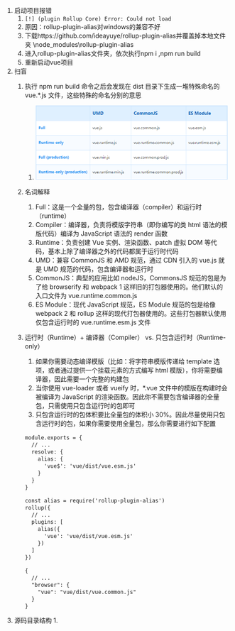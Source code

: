 1. 启动项目报错
   1. `[!] (plugin Rollup Core) Error: Could not load `
   2. 原因：rollup-plugin-alias对windows的兼容不好
   3. 下载https://github.com/ideayuye/rollup-plugin-alias并覆盖掉本地文件夹 \node_modules\rollup-plugin-alias
   4. 进入rollup-plugin-alias文件夹，依次执行npm i ,npm run build
   5. 重新启动vue项目
2. 扫盲
   1. 执行 npm run build 命令之后会发现在 dist 目录下生成一堆特殊命名的 vue.*.js 文件，这些特殊的命名分别的意思
      1. ![](./img/构建文件分类.png)
   2. 名词解释
      1. Full：这是一个全量的包，包含编译器（compiler）和运行时（runtime）
      2. Compiler：编译器，负责将模版字符串（即你编写的类 html 语法的模版代码）编译为 JavaScript 语法的 render 函数
      3. Runtime：负责创建 Vue 实例、渲染函数、patch 虚拟 DOM 等代码，基本上除了编译器之外的代码都属于运行时代码
      4. UMD：兼容 CommonJS 和 AMD 规范，通过 CDN 引入的 vue.js 就是 UMD 规范的代码，包含编译器和运行时
      5. CommonJS：典型的应用比如 nodeJS，CommonsJS 规范的包是为了给 browserify 和 webpack 1 这样旧的打包器使用的。他们默认的入口文件为 vue.runtime.common.js
      6. ES Module：现代 JavaScript 规范，ES Module 规范的包是给像 webpack 2 和 rollup 这样的现代打包器使用的。这些打包器默认使用仅包含运行时的 vue.runtime.esm.js 文件
   3. 运行时（Runtime）+ 编译器（Compiler） vs. 只包含运行时（Runtime-only）
      1. 如果你需要动态编译模版（比如：将字符串模版传递给 template 选项，或者通过提供一个挂载元素的方式编写 html 模版），你将需要编译器，因此需要一个完整的构建包
      2. 当你使用 vue-loader 或者 vueify 时，*.vue 文件中的模版在构建时会被编译为 JavaScript 的渲染函数。因此你不需要包含编译器的全量包，只需使用只包含运行时的包即可
      3. 只包含运行时的包体积要比全量包的体积小 30%。因此尽量使用只包含运行时的包，如果你需要使用全量包，那么你需要进行如下配置
        
        ```webpack
        module.exports = {
          // ...
          resolve: {
            alias: {
              'vue$': 'vue/dist/vue.esm.js'
            }
          }
        }
        ```

        ```Rollup
        const alias = require('rollup-plugin-alias')
        rollup({
          // ...
          plugins: [
            alias({
              'vue': 'vue/dist/vue.esm.js'
            })
          ]
        })
        ```

        ```Browserify   Add to your project's package.json:
        {
          // ...
          "browser": {
            "vue": "vue/dist/vue.common.js"
          }
        }
        ```
3. 源码目录结构
   1. 